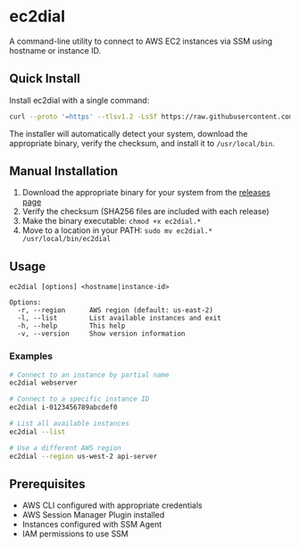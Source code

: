 # ec2dial

A command-line utility to connect to AWS EC2 instances via SSM using hostname or instance ID.

## Quick Install

Install ec2dial with a single command:

```bash
curl --proto '=https' --tlsv1.2 -LsSf https://raw.githubusercontent.com/finally-juan/ec2dial/main/install.sh | sh
```

The installer will automatically detect your system, download the appropriate binary, verify the checksum, and install it to `/usr/local/bin`.

## Manual Installation

1. Download the appropriate binary for your system from the [releases page](https://github.com/finally-juan/ec2dial/releases/latest)
2. Verify the checksum (SHA256 files are included with each release)
3. Make the binary executable: `chmod +x ec2dial.*`
4. Move to a location in your PATH: `sudo mv ec2dial.* /usr/local/bin/ec2dial`

## Usage

```
ec2dial [options] <hostname|instance-id>

Options:
  -r, --region      AWS region (default: us-east-2)
  -l, --list        List available instances and exit
  -h, --help        This help
  -v, --version     Show version information
```

### Examples

```bash
# Connect to an instance by partial name
ec2dial webserver

# Connect to a specific instance ID
ec2dial i-0123456789abcdef0

# List all available instances
ec2dial --list

# Use a different AWS region
ec2dial --region us-west-2 api-server
```

## Prerequisites

- AWS CLI configured with appropriate credentials
- AWS Session Manager Plugin installed
- Instances configured with SSM Agent
- IAM permissions to use SSM